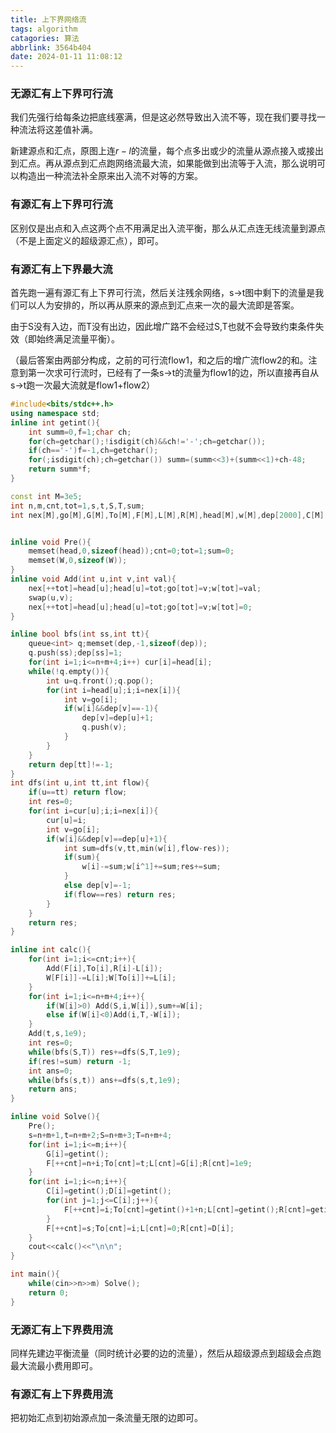 ```yaml
---
title: 上下界网络流
tags: algorithm
catagories: 算法
abbrlink: 3564b404
date: 2024-01-11 11:08:12
---
```

### 无源汇有上下界可行流

我们先强行给每条边把底线塞满，但是这必然导致出入流不等，现在我们要寻找一种流法将这差值补满。

新建源点和汇点，原图上连$r-l$的流量，每个点多出或少的流量从源点接入或接出到汇点。再从源点到汇点跑网络流最大流，如果能做到出流等于入流，那么说明可以构造出一种流法补全原来出入流不对等的方案。

### 有源汇有上下界可行流

区别仅是出点和入点这两个点不用满足出入流平衡，那么从汇点连无线流量到源点（不是上面定义的超级源汇点），即可。

### 有源汇有上下界最大流

首先跑一遍有源汇有上下界可行流，然后关注残余网络，s->t图中剩下的流量是我们可以人为安排的，所以再从原来的源点到汇点来一次的最大流即是答案。

由于S没有入边，而T没有出边，因此增广路不会经过S,T也就不会导致约束条件失效（即始终满足流量平衡）。


（最后答案由两部分构成，之前的可行流flow1，和之后的增广流flow2的和。注意到第一次求可行流时，已经有了一条s->t的流量为flow1的边，所以直接再自从s->t跑一次最大流就是flow1+flow2）


```cpp
#include<bits/stdc++.h>
using namespace std;
inline int getint(){
	int summ=0,f=1;char ch;
	for(ch=getchar();!isdigit(ch)&&ch!='-';ch=getchar());
	if(ch=='-')f=-1,ch=getchar();
	for(;isdigit(ch);ch=getchar()) summ=(summ<<3)+(summ<<1)+ch-48;
	return summ*f;
}

const int M=3e5;
int n,m,cnt,tot=1,s,t,S,T,sum;
int nex[M],go[M],G[M],To[M],F[M],L[M],R[M],head[M],w[M],dep[2000],C[M],D[M],W[M],cur[M];


inline void Pre(){
	memset(head,0,sizeof(head));cnt=0;tot=1;sum=0;
	memset(W,0,sizeof(W));
}
inline void Add(int u,int v,int val){
	nex[++tot]=head[u];head[u]=tot;go[tot]=v;w[tot]=val;
	swap(u,v);
	nex[++tot]=head[u];head[u]=tot;go[tot]=v;w[tot]=0;
}

inline bool bfs(int ss,int tt){
	queue<int> q;memset(dep,-1,sizeof(dep));
	q.push(ss);dep[ss]=1;
	for(int i=1;i<=n+m+4;i++) cur[i]=head[i];
	while(!q.empty()){
		int u=q.front();q.pop();
		for(int i=head[u];i;i=nex[i]){
			int v=go[i];
			if(w[i]&&dep[v]==-1){
				dep[v]=dep[u]+1;
				q.push(v);
			}
		}
	}
	return dep[tt]!=-1;
}
int dfs(int u,int tt,int flow){
	if(u==tt) return flow;
	int res=0;
	for(int i=cur[u];i;i=nex[i]){
		cur[u]=i;
		int v=go[i];
		if(w[i]&&dep[v]==dep[u]+1){
			int sum=dfs(v,tt,min(w[i],flow-res));
			if(sum){
				w[i]-=sum;w[i^1]+=sum;res+=sum;
			}
			else dep[v]=-1;
			if(flow==res) return res;
		}
	}
	return res;
}

inline int calc(){
	for(int i=1;i<=cnt;i++){
		Add(F[i],To[i],R[i]-L[i]);
		W[F[i]]-=L[i];W[To[i]]+=L[i];
	}
	for(int i=1;i<=n+m+4;i++){
		if(W[i]>0) Add(S,i,W[i]),sum+=W[i];
		else if(W[i]<0)Add(i,T,-W[i]);
	}
	Add(t,s,1e9);
	int res=0;
	while(bfs(S,T)) res+=dfs(S,T,1e9);
	if(res!=sum) return -1;
	int ans=0;
	while(bfs(s,t)) ans+=dfs(s,t,1e9);
	return ans;
}

inline void Solve(){
	Pre();
	s=n+m+1,t=n+m+2;S=n+m+3;T=n+m+4;
	for(int i=1;i<=m;i++){
		G[i]=getint();
		F[++cnt]=n+i;To[cnt]=t;L[cnt]=G[i];R[cnt]=1e9;
	}
	for(int i=1;i<=n;i++){
		C[i]=getint();D[i]=getint();
		for(int j=1;j<=C[i];j++){
			F[++cnt]=i;To[cnt]=getint()+1+n;L[cnt]=getint();R[cnt]=getint();//day->people
		}
		F[++cnt]=s;To[cnt]=i;L[cnt]=0;R[cnt]=D[i];
	}
	cout<<calc()<<"\n\n";
}

int main(){
	while(cin>>n>>m) Solve();
	return 0;	
}
```

### 无源汇有上下界费用流

同样先建边平衡流量（同时统计必要的边的流量），然后从超级源点到超级会点跑最大流最小费用即可。

### 有源汇有上下界费用流

把初始汇点到初始源点加一条流量无限的边即可。

